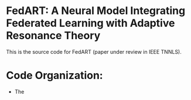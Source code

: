 # FedART: A Neural Model Integrating Federated Learning with Adaptive Resonance Theory
This is the source code for FedART (paper under review in IEEE TNNLS).

# Code Organization:
  * The
